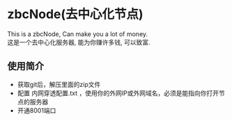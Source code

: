 <h1 class="code-line" data-line-start=0 data-line-end=1 ><a id="zbcNode_0"></a>zbcNode(去中心化节点)</h1>
<p class="has-line-data" data-line-start="1" data-line-end="3">This is a zbcNode, Can make you a lot of money.<br>
这是一个去中心化服务器, 能为你赚许多钱, 可以致富.</p>
<h2 class="code-line" data-line-start=4 data-line-end=5 ><a id="_4"></a>使用简介</h2>
<ul>
<li class="has-line-data" data-line-start="5" data-line-end="6">获取git后，解压里面的zip文件</li>
<li class="has-line-data" data-line-start="6" data-line-end="7">配置 内网穿透配置.txt ，使用你的外网IP或外网域名，必须是能指向你打开节点的服务器</li>
<li class="has-line-data" data-line-start="7" data-line-end="8">开通8001端口</li>
</ul>
